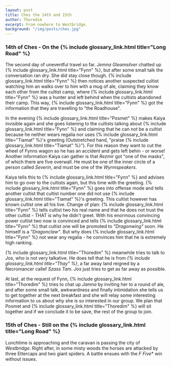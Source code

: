 ```yaml
---
layout: post
title: Ches the 14th and 15th
author: Thoredim
excerpt: From nowhere to Westbridge.
background: "/img/posts/ches.jpg"
---
```


### 14th of Ches - On the {% include glossary_link.html title="Long Road" %}

The second day of uneventful travel so far. *Jemna Gleamsilver* chatted up {% include glossary_link.html title="Fynn" %},
but after some small talk the conversation ran dry. She did stay close though.
{% include glossary_link.html title="Fynn" %} then notices another suspected cultist watching him an walks over to him
with a mug of ale, claiming they know each other from the cultist camp, where
{% include glossary_link.html title="Fynn" %} was a hunter and left behind when the cultists abandoned their camp. This
way, {% include glossary_link.html title="Fynn" %} got the information that they are travelling to "the Roadhouse".

In the evening {% include glossary_link.html title="Posmet" %} makes Kaiya invisible again and she goes listening to the
cultists talking about {% include glossary_link.html title="Fynn" %} and claiming that he can not be a cultist because
he neither wears regalia nor uses {% include glossary_link.html title="Tiamat" %}'s
greeting (Outstretched hand, "praise {% include glossary_link.html title="Tiamat" %}").
For this reason they want to cut the wheel of Fynns wagon so he has an accident
and gets left behin - or worse! Another information Kaiya can gather is that
*Rezmir* got "one of the masks", of which there are five overwall. He must be
one of the inner circle of a person called *Severin*, and must be one of the
*Wyrmspeakers*.

Kaiya tells this to {% include glossary_link.html title="Fynn" %} and advises him to go over to the cultists again, but
this time with the greeting. {% include glossary_link.html title="Fynn" %} goes into offense mode and tells another
cultist that cultist number one did not use {% include glossary_link.html title="Tiamat" %}'s
greeting. This cultist however has known cultist one all his live. Change of
plan: {% include glossary_link.html title="Fynn" %} tells cultist two his real name and that he does not trust the other
cultist - THAT is why he didn't greet. With his enormous convincing power
cultist two now is convinced and tells {% include glossary_link.html title="Fynn" %} that cultist one will be promoted
to *"Dragonwing"* soon. He himself is a *"Dragonclaw"*. But why does {% include glossary_link.html title="Fynn" %} not
wear any regalia - he convinces him that he is extremely high ranking.

{% include glossary_link.html title="Thoredim" %} meanwhile tries to talk to *Jos*, who is not very talkative. He does
tell that he is from *{% include glossary_link.html title="Thay" %}*, a far
away land reigned by a Necromancer callef *Szass Tam*. *Jos* just tries to get
as far away as possible.

At last, at the request of Fynn, {% include glossary_link.html title="Thoredim" %} tries to chat up *Jamna* by inviting
her to a round of ale, and after some small talk, awkwardness and finally
intimidation she tells us to get together at the next breakfast and she will
relay some interesting information to us about why she is so interested in our
group. We plan that Posmet and {% include glossary_link.html title="Thoredim" %} will sit together and if we conclude it
to be save, the rest of the group to join.

### 15th of Ches - Still on the {% include glossary_link.html title="Long Road" %}

Lunchtime is approaching and the caravan is passing the city of *Westbridge*.
Right after, in some misty woods the horses are attacked by three Ettercaps
and two giant spiders. A battle ensues with the **F* Five** win without issues.
